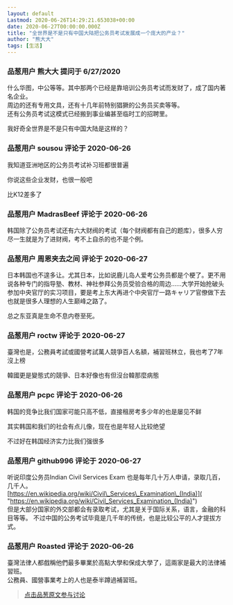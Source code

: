 ```yaml
---
layout: default
Lastmod: 2020-06-26T14:29:21.653038+00:00
date: 2020-06-27T00:00:00.000Z
title: "全世界是不是只有中国大陆把公务员考试发展成一个庞大的产业？"
author: "熊大大"
tags: [生活]
---
```



### 品葱用户 **熊大大** 提问于 6/27/2020
    
什么华图，中公等等。其中那两个已经是靠培训公务员考试而发财了，成了国内著名企业。  
周边的还有专用文具，还有十几年前特别猖獗的公务员买卖等等。  
还有公务员考试这模式已经搬到事业编甚至临时工的招聘里。  
  
我好奇全世界是不是只有中国大陆是这样的？
    
                

### 品葱用户 **sousou** 评论于 2020-06-26
        
我知道亚洲地区的公务员考试补习班都很普遍  
  
你说这些企业发财，也很一般吧  
  
比K12差多了
        
                

### 品葱用户 **MadrasBeef** 评论于 2020-06-26
        
韩国除了公务员考试还有六大财阀的考试（每个财阀都有自己的题库），很多人穷尽一生就是为了进财阀，考不上自杀的也不是个例。
        
                

### 品葱用户 **周恩夹去之间** 评论于 2020-06-27
        
日本韩国也不遑多让。尤其日本，比如说鹿儿岛人爱考公务员都是个梗了。更不用说各种专门的指导塾、教材、神社参拜公务员受验合格的周边……大学开始抢破头参加中央官厅的实习项目，要是考上东大再进个中央官厅一路キャリア官僚做下去也就是很多人理想的人生巅峰之路了。  
  
总之东亚真是生命不息内卷至死。
        
                

### 品葱用户 **roctw** 评论于 2020-06-27
        
臺灣也是，公務員考試或國營考試萬人競爭百人名額，補習班林立，我也考了7年沒上榜  
  
韓國更是變態式的競爭、日本好像也有但沒台韓那麼病態
        
                

### 品葱用户 **pcpc** 评论于 2020-06-26
        
韩国的竞争比我们国家可能只高不低，直接租房考多少年的也是屡见不鲜  
  
其实韩国和我们的社会有点儿像，现在也是年轻人比较绝望  
  
不过好在韩国经济实力比我们强很多
        
                

### 品葱用户 **github996** 评论于 2020-06-27
        
听说印度公务员Indian Civil Services Exam 也是每年几十万人申请，录取几百，几千人。  
[https://en.wikipedia.org/wiki/Civil\_Services\_Examination\_(India)]( "https://en.wikipedia.org/wiki/Civil_Services_Examination_(India)")  
但是大部分国家的外交部都会有录取考试，尤其是关于国际关系，语言，金融的科目等等。 不过中国的公务考试毕竟是几千年的传统，也是比较公平的人才提拔方式。
        
                

### 品葱用户 **Roasted** 评论于 2020-06-26
        
臺灣法律人都戲稱他們最多畢業於高點大學和保成大學了，這兩家是最大的法律補習班。  
公務員、國營事業考上的人也是泰半蹲過補習班。
        
                





> [点击品葱原文参与讨论](https://pincong.rocks/question/27723)

